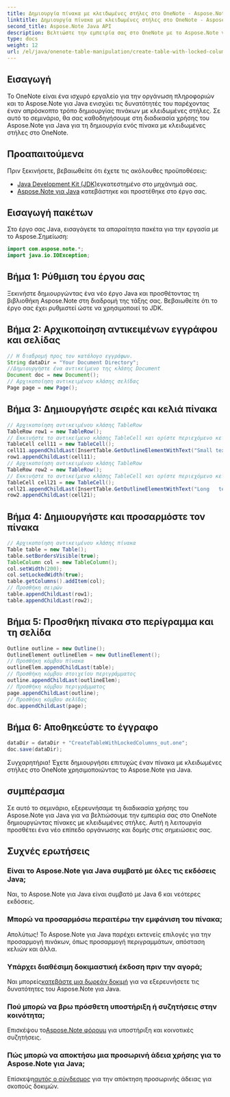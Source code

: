 ```yaml
---
title: Δημιουργία πίνακα με κλειδωμένες στήλες στο OneNote - Aspose.Note
linktitle: Δημιουργία πίνακα με κλειδωμένες στήλες στο OneNote - Aspose.Note
second_title: Aspose.Note Java API
description: Βελτιώστε την εμπειρία σας στο OneNote με το Aspose.Note για Java. Μάθετε πώς να δημιουργείτε πίνακες με κλειδωμένες στήλες χρησιμοποιώντας έναν οδηγό βήμα προς βήμα. Κατεβάστε τη δωρεάν δοκιμή σας τώρα!
type: docs
weight: 12
url: /el/java/onenote-table-manipulation/create-table-with-locked-columns/
---
```

## Εισαγωγή
Το OneNote είναι ένα ισχυρό εργαλείο για την οργάνωση πληροφοριών και το Aspose.Note για Java ενισχύει τις δυνατότητές του παρέχοντας έναν απρόσκοπτο τρόπο δημιουργίας πινάκων με κλειδωμένες στήλες. Σε αυτό το σεμινάριο, θα σας καθοδηγήσουμε στη διαδικασία χρήσης του Aspose.Note για Java για τη δημιουργία ενός πίνακα με κλειδωμένες στήλες στο OneNote.
## Προαπαιτούμενα
Πριν ξεκινήσετε, βεβαιωθείτε ότι έχετε τις ακόλουθες προϋποθέσεις:
- [Java Development Kit (JDK)](https://www.oracle.com/java/technologies/javase-downloads.html)εγκατεστημένο στο μηχάνημά σας.
- [Aspose.Note για Java](https://downloads.aspose.com/note/java) κατεβάστηκε και προστέθηκε στο έργο σας.
## Εισαγωγή πακέτων
Στο έργο σας Java, εισαγάγετε τα απαραίτητα πακέτα για την εργασία με το Aspose.Σημείωση:
```java
import com.aspose.note.*;
import java.io.IOException;
```
## Βήμα 1: Ρύθμιση του έργου σας
Ξεκινήστε δημιουργώντας ένα νέο έργο Java και προσθέτοντας τη βιβλιοθήκη Aspose.Note στη διαδρομή της τάξης σας. Βεβαιωθείτε ότι το έργο σας έχει ρυθμιστεί ώστε να χρησιμοποιεί το JDK.
## Βήμα 2: Αρχικοποίηση αντικειμένων εγγράφου και σελίδας
```java
// Η διαδρομή προς τον κατάλογο εγγράφων.
String dataDir = "Your Document Directory";
//Δημιουργήστε ένα αντικείμενο της κλάσης Document
Document doc = new Document();
// Αρχικοποίηση αντικειμένου κλάσης σελίδας
Page page = new Page();
```
## Βήμα 3: Δημιουργήστε σειρές και κελιά πίνακα
```java
// Αρχικοποίηση αντικειμένου κλάσης TableRow
TableRow row1 = new TableRow();
// Εκκινήστε το αντικείμενο κλάσης TableCell και ορίστε περιεχόμενο κειμένου
TableCell cell11 = new TableCell();
cell11.appendChildLast(InsertTable.GetOutlineElementWithText("Small text"));
row1.appendChildLast(cell11);
// Αρχικοποίηση αντικειμένου κλάσης TableRow
TableRow row2 = new TableRow();
// Εκκινήστε το αντικείμενο κλάσης TableCell και ορίστε περιεχόμενο κειμένου
TableCell cell21 = new TableCell();
cell21.appendChildLast(InsertTable.GetOutlineElementWithText("Long   text    with    several   words and    spaces."));
row2.appendChildLast(cell21);
```
## Βήμα 4: Δημιουργήστε και προσαρμόστε τον πίνακα
```java
// Αρχικοποίηση αντικειμένου κλάσης πίνακα
Table table = new Table();
table.setBordersVisible(true);
TableColumn col = new TableColumn();
col.setWidth(200);
col.setLockedWidth(true);
table.getColumns().addItem(col);
// Προσθήκη σειρών
table.appendChildLast(row1);
table.appendChildLast(row2);
```
## Βήμα 5: Προσθήκη πίνακα στο περίγραμμα και τη σελίδα
```java
Outline outline = new Outline();
OutlineElement outlineElem = new OutlineElement();
// Προσθήκη κόμβου πίνακα
outlineElem.appendChildLast(table);
// Προσθήκη κόμβου στοιχείου περιγράμματος
outline.appendChildLast(outlineElem);
// Προσθήκη κόμβου περιγράμματος
page.appendChildLast(outline);
// Προσθήκη κόμβου σελίδας
doc.appendChildLast(page);
```
## Βήμα 6: Αποθηκεύστε το έγγραφο
```java
dataDir = dataDir + "CreateTableWithLockedColumns_out.one";
doc.save(dataDir);
```
Συγχαρητήρια! Έχετε δημιουργήσει επιτυχώς έναν πίνακα με κλειδωμένες στήλες στο OneNote χρησιμοποιώντας το Aspose.Note για Java.
## συμπέρασμα
Σε αυτό το σεμινάριο, εξερευνήσαμε τη διαδικασία χρήσης του Aspose.Note για Java για να βελτιώσουμε την εμπειρία σας στο OneNote δημιουργώντας πίνακες με κλειδωμένες στήλες. Αυτή η λειτουργία προσθέτει ένα νέο επίπεδο οργάνωσης και δομής στις σημειώσεις σας.
## Συχνές ερωτήσεις
### Είναι το Aspose.Note για Java συμβατό με όλες τις εκδόσεις Java;
Ναι, το Aspose.Note για Java είναι συμβατό με Java 6 και νεότερες εκδόσεις.
### Μπορώ να προσαρμόσω περαιτέρω την εμφάνιση του πίνακα;
Απολύτως! Το Aspose.Note για Java παρέχει εκτενείς επιλογές για την προσαρμογή πινάκων, όπως προσαρμογή περιγραμμάτων, απόσταση κελιών και άλλα.
### Υπάρχει διαθέσιμη δοκιμαστική έκδοση πριν την αγορά;
 Ναι μπορείς[κατεβάστε μια δωρεάν δοκιμή](https://releases.aspose.com/) για να εξερευνήσετε τις δυνατότητες του Aspose.Note για Java.
### Πού μπορώ να βρω πρόσθετη υποστήριξη ή συζητήσεις στην κοινότητα;
 Επισκέψου το[Aspose.Note φόρουμ](https://forum.aspose.com/c/note/28) για υποστήριξη και κοινοτικές συζητήσεις.
### Πώς μπορώ να αποκτήσω μια προσωρινή άδεια χρήσης για το Aspose.Note για Java;
 Επίσκεψη[αυτός ο σύνδεσμος](https://purchase.aspose.com/temporary-license/) για την απόκτηση προσωρινής άδειας για σκοπούς δοκιμών.